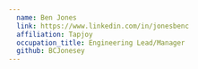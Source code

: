 ```yaml
---
  name: Ben Jones
  link: https://www.linkedin.com/in/jonesbenc
  affiliation: Tapjoy
  occupation_title: Engineering Lead/Manager
  github: BCJonesey
---
```


